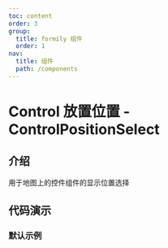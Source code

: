 ```yaml
---
toc: content
order: 3
group:
  title: formily 组件
  order: 1
nav:
  title: 组件
  path: /components
---
```


# Control 放置位置 - ControlPositionSelect

## 介绍

用于地图上的控件组件的显示位置选择

## 代码演示

### 默认示例

<code src="./demos/default.tsx"></code>
